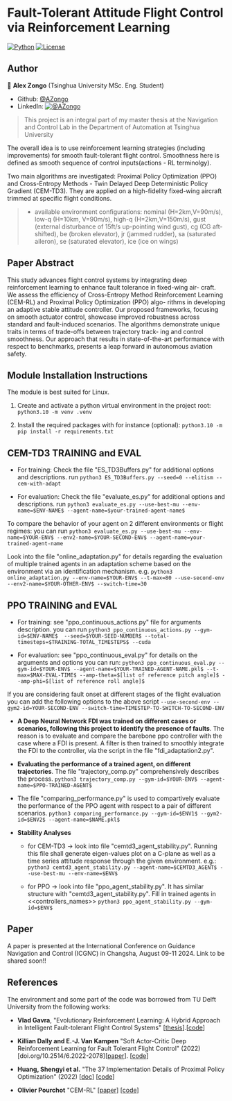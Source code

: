 # Fault-Tolerant Attitude Flight Control via Reinforcement Learning #

[![Python](https://shields.io/badge/python-v3.10-blue.svg)](https://github.com/Alex-Zongo/rl_for_ftc.git)
[![License](https://shields.io/badge/Licence-MIT-green?style=for-the-badge)](https://github.com/Alex-Zongo/rl_for_ftc.git)

## Author
👤 **Alex Zongo**
(Tsinghua University MSc. Eng. Student)
* Github: [@AZongo](https://github.com/Alex-Zongo)
* LinkedIn: [![@AZongo](https://shields.io/badge/LinkedIn--blue?style=social&logo=linkedin)](https://www.linkedin.com/in/alex-zongo/)

> This project is an integral part of my master thesis at the Navigation and Control Lab in the Department of Automation at Tsinghua University


The overall idea is to use reinforcement learning strategies (including improvements) for smooth fault-tolerant flight control. Smoothness here is defined as smooth sequence of control inputs(actions - RL terminolgy).

Two main algorithms are investigated: Proximal Policy Optimization (PPO) and Cross-Entropy Methods - Twin Delayed Deep Deterministic Policy Gradient (CEM-TD3).
They are applied on a high-fidelity fixed-wing aircraft trimmed at specific flight conditions.

> - available environment configurations: nominal (H=2km,V=90m/s), low-q (H=10km, V=90m/s), high-q (H=2km,V=150m/s), gust (external disturbance of 15ft/s up-pointing  wind gust), cg (CG aft-shifted), be (broken elevator), jr (jammed rudder), sa (saturated aileron), se (saturated elevator), ice (ice on wings)


## Paper Abstract
This study advances flight control systems by integrating deep reinforcement learning to enhance fault tolerance in fixed-wing air- craft. We assess the efficiency of Cross-Entropy Method Reinforcement Learning (CEM-RL) and Proximal Policy Optimization (PPO) algo- rithms in developing an adaptive stable attitude controller. Our proposed frameworks, focusing on smooth actuator control, showcase improved robustness across standard and fault-induced scenarios. The algorithms demonstrate unique traits in terms of trade-offs between trajectory track- ing and control smoothness. Our approach that results in state-of-the-art performance with respect to benchmarks, presents a leap forward in autonomous aviation safety.

## Module Installation Instructions
The module is best suited for Linux.
1. Create and activate a python virtual environment in the project root:
``` python3.10 -m venv .venv```

2. Install the required packages with for instance (optional):
```python3.10 -m pip install -r requirements.txt```

## CEM-TD3 TRAINING and EVAL
* For training: Check the file "ES_TD3Buffers.py" for additional options and descriptions.
run ```python3 ES_TD3Buffers.py --seed=0 --elitism --cem-with-adapt```

* For evaluation: Check the file "evaluate_es.py" for additional options and descriptions.
run ```python3 evaluate_es.py --use-best-mu --env-name=$ENV-NAME$ --agent-name=$your-trained-agent-name$```

To compare the behavior of your agent on 2 different environments or flight regimes:
you can run ```python3 evaluate_es.py --use-best-mu --env-name=$YOUR-ENV$ --env2-name=$YOUR-SECOND-ENV$ --agent-name=your-trained-agent-name```

Look into the file "online_adaptation.py" for details regarding the evaluation of multiple trained agents in an adaptation scheme based on the environment via an identification mechanism.
e.g. ```python3 online_adaptation.py --env-name=$YOUR-ENV$ --t-max=80 --use-second-env --env2-name=$YOUR-OTHER-ENV$ --switch-time=30```


## PPO TRAINING and EVAL
* For training: see "ppo_continuous_actions.py" file for arguments description.
you can run ```python3 ppo_continuous_actions.py --gym-id=$ENV-NAME$  --seed=$YOUR-SEED-NUMBER$ --total-timesteps=$TRAINING-TOTAL_TIMESTEPS$ --cuda```

* For evaluation: see "ppo_continuous_eval.py" for details on the arguments and options
you can run:
```python3 ppo_continuous_eval.py --gym-id=$YOUR-ENV$ --agent-name=$YOUR-TRAINED-AGENT-NAME.pkl$ --t-max=$MAX-EVAL-TIME$ --amp-theta=$[list of reference pitch angle]$ --amp-phi=$[list of reference roll angle]$```

If you are considering fault onset at different stages of the flight evaluation you can add the following options to the above script
```--use-second-env --gym2-id=YOUR-SECOND-ENV --switch-time=TIMESTEP-TO-SWITCH-TO-SECOND-ENV```


* **A Deep Neural Network FDI was trained on different cases or scenarios, following this project to identify the presence of faults**. The reason is to evaluate and compare the barebone ppo controller with the case where a FDI is present. A filter is then trained to smoothly integrate the FDI to the controller, via the script in the file "fdi_adaptation2.py".


* **Evaluating the performance of a trained agent, on different trajectories**. The file "trajectory_comp.py" comprehensively describes the process.
```python3 trajectory_comp.py --gym-id=$YOUR-ENV$ --agent-name=$PPO-TRAINED-AGENT$```

* The file "comparing_performance.py" is used to compartively evaluate the performance of the PPO agent with respect to a pair of different scenarios.
```python3 comparing_performance.py --gym-id=$ENV1$ --gym2-id=$ENV2$ --agent-name=$NAME.pkl$```


* **Stability Analyses**
    * for CEM-TD3 -> look into file "cemtd3_agent_stability.py". Running this file shall generate eigen-values plot on a C-plane as well as a time series attitude response through the given environment.
    e.g.: ```python3 cemtd3_agent_stability.py --agent-name=$CEMTD3_AGENT$ --use-best-mu --env-name=$ENV$```

    * for PPO -> look into file "ppo_agent_stability.py". It has similar structure with "cemtd3_agent_stability.py". Fill in trained agents in <<controllers_names>>
    ```python3 ppo_agent_stability.py --gym-id=$ENV$```


## Paper
A paper is presented at the International Conference on Guidance Navigation and Control (ICGNC) in Changsha, August 09-11 2024. Link to be shared soon!!

## References

The environment and some part of the code was borrowed from TU Delft University from the following works:

* **Vlad Gavra**, "Evolutionary Reinforcement Learning: A Hybrid Approach in Intelligent Fault-tolerant Flight Control Systems" [[thesis](https://bit.ly/3D7mj0i)].[[code](https://github.com/VladGavra98/SERL.git)]

* **Killian Dally and E.-J. Van Kampen** "Soft Actor-Critic Deep Reinforcement Learning for Fault Tolerant Flight Control" (2022)[doi.org/10.2514/6.2022-2078][[paper](https://doi.org/10.2514/6.2022-2078)]. [[code](https://github.com/kdally/fault-tolerant-flight-control-drl.git)]

* **Huang, Shengyi et al.** "The 37 Implementation Details of Proximal Policy Optimization" (2022) [[doc](https://iclr-blog-track.github.io/2022/03/25/ppo-implementation-details/)] [[code](https://github.com/vwxyzjn/ppo-implementation-details.git)]

* **Olivier Pourchot** "CEM-RL" [[paper](https://arxiv.org/pdf/1810.01222.pdf)] [[code](https://github.com/apourchot/CEM-RL.git)]
